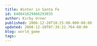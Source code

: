 ```yaml
---
title: Winter in Santa Fe
id: 640641629466293035
author: Kirby Urner
published: 2006-12-20T10:25:00.000-08:00
updated: 2008-12-10T07:39:22.764-08:00
blog: world_game
tags: 
---
```


